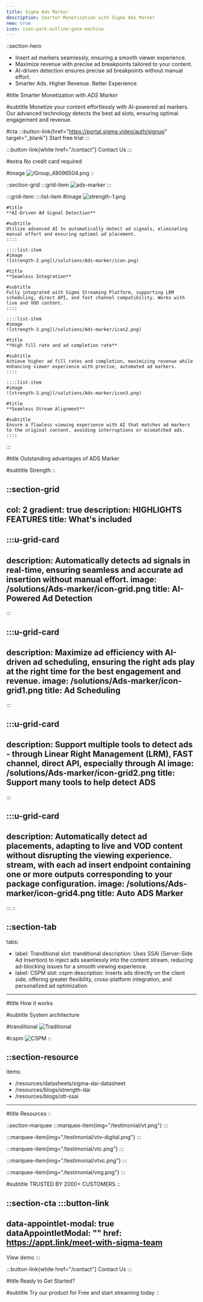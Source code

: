 ```yaml
---
title: Sigma Ads Marker
description: Smarter Monetization with Sigma Ads Marker
new: true
icon: icon-park-outline:gate-machine
---
```


::section-hero
- Insert ad markers seamlessly, ensuring a smooth viewer experience.
- Maximize revenue with precise ad breakpoints tailored to your content.
- AI-driven detection ensures precise ad breakpoints without manual effort.
- Smarter Ads. Higher Revenue. Better Experience.

#title
Smarter Monetization with *ADS Marker*

#subtitle
Monetize your content effortlessly with AI-powered ad markers. Our advanced technology detects the best ad slots, ensuring optimal engagement and revenue.

#cta
  :::button-link{href="https://portal.sigma.video/auth/signup" target="_blank"}
  Start free trial
  :::

  :::button-link{white href="/contact"}
  Contact Us
  :::

#extra
No credit card required

#image
![/Group\_48096504.png](/solutions/Ads-marker/Right.png)
::

::section-grid
  :::grid-item
  ![ads-marker](/solutions/Ads-marker/Image.jpg)
  :::

  :::grid-item
    ::::list-item
    #image
    ![strength-1.png](/solutions/Ads-marker/icon1.png)
    
    #title
    **AI-Driven Ad Signal Detection**
    
    #subtitle
    Utilize advanced AI to automatically detect ad signals, eliminating manual effort and ensuring optimal ad placement.
    ::::
  
    ::::list-item
    #image
    ![strength-2.png](/solutions/Ads-marker/icon.png)
    
    #title
    **Seamless Integration**
    
    #subtitle
    Fully integrated with Sigma Streaming Platform, supporting LRM scheduling, direct API, and fast channel compatibility. Works with live and VOD content.
    ::::
  
    ::::list-item
    #image
    ![strength-3.png](/solutions/Ads-marker/icon2.png)
    
    #title
    **High fill rate and ad completion rate**
    
    #subtitle
    Achieve higher ad fill rates and completion, maximizing revenue while enhancing viewer experience with precise, automated ad markers.
    ::::
  
    ::::list-item
    #image
    ![strength-3.png](/solutions/Ads-marker/icon3.png)
    
    #title
    **Seamless Stream Alignment**
    
    #subtitle
    Ensure a flawless viewing experience with AI that matches ad markers to the original content, avoiding interruptions or mismatched ads.
    ::::
  :::

#title
Outstanding advantages of ADS Marker

#subtitle
Strength
::

::section-grid
---
col: 2
gradient: true
description: HIGHLIGHTS FEATURES
title: What's included
---
  :::u-grid-card
  ---
  description: Automatically detects ad signals in real-time, ensuring seamless
    and accurate ad insertion without manual effort.
  image: /solutions/Ads-marker/icon-grid.png
  title: AI-Powered Ad Detection
  ---
  :::

  :::u-grid-card
  ---
  description: Maximize ad efficiency with AI-driven ad scheduling, ensuring the
    right ads play at the right time for the best engagement and revenue.
  image: /solutions/Ads-marker/icon-grid1.png
  title: Ad Scheduling
  ---
  :::

  :::u-grid-card
  ---
  description: Support multiple tools to detect ads - through Linear Right
    Management (LRM), FAST channel, direct API, especially through AI
  image: /solutions/Ads-marker/icon-grid2.png
  title: Support many tools to help detect ADS
  ---
  :::

  :::u-grid-card
  ---
  description: Automatically detect ad placements, adapting to live and VOD
    content without disrupting the viewing experience. stream, with each ad insert
    endpoint containing one or more outputs corresponding to your package
    configuration.
  image: /solutions/Ads-marker/icon-grid4.png
  title: Auto ADS Marker
  ---
  :::
::

::section-tab
---
tabs:
  - label: Tranditional
    slot: tranditional
    description: Uses SSAI (Server-Side Ad Insertion) to inject ads seamlessly into
      the content stream, reducing ad-blocking issues for a smooth viewing
      experience.
  - label: CSPM
    slot: cspm
    description: Inserts ads directly on the client side, offering greater
      flexibility, cross-platform integration, and personalized ad optimization.
---
#title
How it works

#subtitle
System architecture

#tranditional
![Traditional](/solutions/Ads-marker/Diagram.png)

#cspm
![CSPM](/solutions/Ads-marker/Diagram1.png)
::

::section-resource
---
items:
  - /resources/datasheets/sigma-dai-datasheet
  - /resources/blogs/strength-dai
  - /resources/blogs/ott-ssai
---
#title
Resources
::

::section-marquee
  :::marquee-item{img="/testimonial/vt.png"}
  :::

  :::marquee-item{img="/testimonial/vtv-digital.png"}
  :::

  :::marquee-item{img="/testimonial/vtc.png"}
  :::

  :::marquee-item{img="/testimonial/vtvc.png"}
  :::

  :::marquee-item{img="/testimonial/vng.png"}
  :::

#subtitle
TRUSTED BY 2000+ CUSTOMERS
::

::section-cta
  :::button-link
  ---
  data-appointlet-modal: true
  dataAppointletModal: ""
  href: https://appt.link/meet-with-sigma-team
  ---
  View demo
  :::

  :::button-link{white href="/contact"}
  Contact Us
  :::

#title
Ready to Get Started?

#subtitle
Try our product for Free and start streaming today
::
